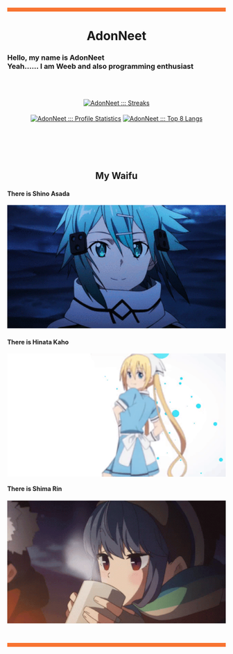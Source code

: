 <hr style="background:#F87431; border:1; height:9px" />
<h1 align= "center">
  <b>
    AdonNeet
  </b>
</h1>
<h3>
  Hello, my name is AdonNeet <br>
  Yeah...... I am Weeb and also programming enthusiast                             
</h3>
<br> <br>
<p align="center">
  <a href="https://github.com/AdonNeet"><img align="center" src="https://github-readme-streak-stats.herokuapp.com?user=AdonNeet&theme=github-dark&hide_border=true&date_format=j%20M%5B%20Y%5D&fire=CA2E55&stroke=20FC8F&ring=20FC8F&dates=20FC8F&background=282A36" alt="AdonNeet ::: Streaks" /></a><br><br/>
  <a href="https://github.com/AdonNeet"><img align="center" height="180px" src="https://readme-status-bay.vercel.app/api?username=AdonNeet&show_icons=true&count_private=false&include_all_commits=true&hide_border=true&theme=dracula&icon_color=CA2E55&title_color=20fc8f&custom_title=My+Data" alt="AdonNeet ::: Profile Statistics" /></a>
  <a href="https://github.com/AdonNeet"><img align="center" height="180px" src="https://readme-status-bay.vercel.app/api/top-langs/?username=AdonNeet&hide_border=true&langs_count=8&custom_title=8+Top+Languages&title_color=20fc8f&theme=dracula&exclude_repo=machine,hacktrace&hide=css,html,svelte&layout=compact&card_width=280" alt="AdonNeet ::: Top 8 Langs" /></a><br>
  <br><br>
</p>
<br><br>
<h2 align= "center">
  <b>
    My Waifu
  </b>
</h2>
<h4>
    There is Shino Asada <br>
</h4>
<p align="center">
  <img src="https://raw.githubusercontent.com/AdonNeet/AdonNeet/main/profile-content/Sinon_85speed_640x360.gif"/>  
  <br>
</p>
<h4>
    There is Hinata Kaho <br>
</h4>
<p align="center">
  <img align="center" src="https://raw.githubusercontent.com/AdonNeet/AdonNeet/main/profile-content/HinataKaho_75speed.gif"]/>
</p>
<h4>
    There is Shima Rin <br>
</h4>
<p align="center">
  <img align="center" src="https://raw.githubusercontent.com/AdonNeet/AdonNeet/main/profile-content/ShimaRin_65speed_640x360px.gif"]/>
</p>
<br>
<hr style="background:#F87431; border:1; height:9px" /><br><br>

